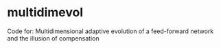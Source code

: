 multidimevol
============

Code for: Multidimensional adaptive evolution of a feed-forward network and the illusion of compensation